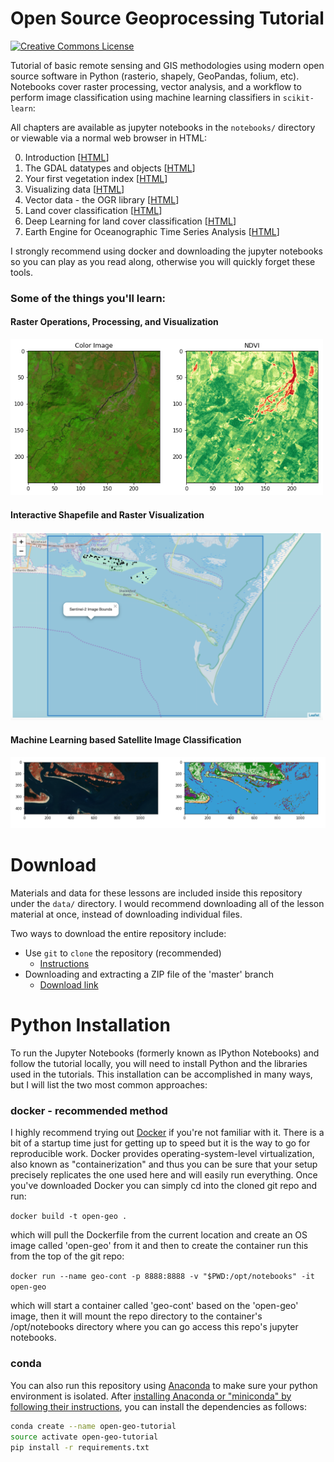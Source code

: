 Open Source Geoprocessing Tutorial
==================================

<a rel="license" href="http://creativecommons.org/licenses/by-sa/4.0/">
<img
    alt="Creative Commons License"
    style="border-width:0"
    src="https://i.creativecommons.org/l/by-sa/4.0/80x15.png" />
</a><br />
<span xmlns:dct="http://purl.org/dc/terms/" property="dct:title"></a>

Tutorial of basic remote sensing and GIS methodologies using modern open source
software in Python (rasterio, shapely, GeoPandas, folium, etc). Notebooks cover raster processing, vector analysis, and a workflow to perform image classification using machine learning classifiers in `scikit-learn`:

All chapters are available as jupyter notebooks in the `notebooks/` directory or viewable via a normal web browser in HTML:

0. Introduction
   [[HTML](http://patrickgray.me/open-geo-tutorial/chapter_0_introduction.html)]
1. The GDAL datatypes and objects
   [[HTML](http://patrickgray.me/open-geo-tutorial/chapter_1_rasterio.html)]
2. Your first vegetation index
   [[HTML](http://patrickgray.me/open-geo-tutorial/chapter_2_indices.html)]
3. Visualizing data
   [[HTML](http://patrickgray.me/open-geo-tutorial/chapter_3_visualization.html)]
4. Vector data - the OGR library
   [[HTML](http://patrickgray.me/open-geo-tutorial/chapter_4_vector.html)]
5. Land cover classification
   [[HTML](http://patrickgray.me/open-geo-tutorial/chapter_5_classification.html)]
6. Deep Learning for land cover classification [[HTML](http://patrickgray.me/open-geo-tutorial/chapter_6_neural_networks.html)]
7. Earth Engine for Oceanographic Time Series Analysis [[HTML](http://patrickgray.me/open-geo-tutorial/chapter_7_earth_engine_oceanography.html)]

I strongly recommend using docker and downloading the jupyter notebooks so you can play as you read along, otherwise you will quickly forget these tools.

### Some of the things you'll learn:

#### Raster Operations, Processing, and Visualization
<img src="data/raster_viz.png" width="500">

#### Interactive Shapefile and Raster Visualization
 <img src="data/folium_exp.png" width="500">

#### Machine Learning based Satellite Image Classification
<img src="data/ml_exp.png" width="750">

# Download

Materials and data for these lessons are included inside this repository under
the `data/` directory. I would recommend downloading all of the lesson material
at once, instead of downloading individual files.

Two ways to download the entire repository include:

* Use `git` to `clone` the repository (recommended)
    * [Instructions](https://help.github.com/articles/cloning-a-repository/)
* Downloading and extracting a ZIP file of the 'master' branch
    * [Download link](https://github.com/patrickcgray/open-geo-tutorial/archive/master.zip)

# Python Installation

To run the Jupyter Notebooks (formerly known as IPython Notebooks) and follow
the tutorial locally, you will need to install Python and the libraries used in
the tutorials. This installation can be accomplished in many ways, but I will
list the two most common approaches:

### docker - recommended method

I highly recommend trying out [Docker](https://docs.docker.com/get-started/) if you're not familiar with it. There is a bit of a startup time just for getting up to speed but it is the way to go for reproducible work. Docker provides operating-system-level virtualization, also known as "containerization" and thus you can be sure that your setup precisely replicates the one used here and will easily run everything. Once you've downloaded Docker you can simply cd into the cloned git repo and run: 

`docker build -t open-geo .` 

which will pull the Dockerfile from the current location and create an OS image called 'open-geo' from it and then to create the container run this from the top of the git repo: 

`docker run --name geo-cont -p 8888:8888 -v "$PWD:/opt/notebooks" -it open-geo` 

which will start a container called 'geo-cont' based on the 'open-geo' image, then it will mount the repo directory to the container's /opt/notebooks directory where you can go access this repo's jupyter notebooks.

### conda

You can also run this repository using [Anaconda](http://conda.pydata.org/docs/) to make sure your python environment is isolated. After [installing Anaconda or "miniconda" by following their
instructions](http://conda.pydata.org/docs/install/quick.html), you can install
the dependencies as follows:

``` bash
conda create --name open-geo-tutorial
source activate open-geo-tutorial
pip install -r requirements.txt
```
